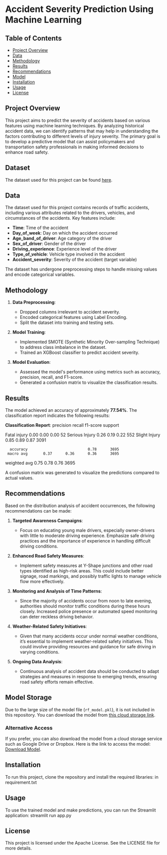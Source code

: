 # Accident Severity Prediction Using Machine Learning

## Table of Contents
- [Project Overview](#project-overview)
- [Data](#data)
- [Methodology](#methodology)
- [Results](#results)
- [Recommendations](#recommendations)
- [Model](#model)
- [Installation](#installation)
- [Usage](#usage)
- [License](#license)

## Project Overview
This project aims to predict the severity of accidents based on various features using machine learning techniques. By analyzing historical accident data, we can identify patterns that may help in understanding the factors contributing to different levels of injury severity. The primary goal is to develop a predictive model that can assist policymakers and transportation safety professionals in making informed decisions to enhance road safety.

## Dataset
The dataset used for this project can be found [here](https://www.kaggle.com/datasets/saurabhshahane/road-traffic-accidents).

## Data
The dataset used for this project contains records of traffic accidents, including various attributes related to the drivers, vehicles, and circumstances of the accidents.  Key features include:
- **Time**: Time of the accident
- **Day_of_week**: Day on which the accident occurred
- **Age_band_of_driver**: Age category of the driver
- **Sex_of_driver**: Gender of the driver
- **Driving_experience**: Experience level of the driver
- **Type_of_vehicle**: Vehicle type involved in the accident
- **Accident_severity**: Severity of the accident (target variable)

The dataset has undergone preprocessing steps to handle missing values and encode categorical variables.

## Methodology
1. **Data Preprocessing**:
   - Dropped columns irrelevant to accident severity.
   - Encoded categorical features using Label Encoding.
   - Split the dataset into training and testing sets.

2. **Model Training**:
   - Implemented SMOTE (Synthetic Minority Over-sampling Technique) to address class imbalance in the dataset.
   - Trained an XGBoost classifier to predict accident severity.

3. **Model Evaluation**:
   - Assessed the model's performance using metrics such as accuracy, precision, recall, and F1-score.
   - Generated a confusion matrix to visualize the classification results.
     
## Results
The model achieved an accuracy of approximately **77.54%**. The classification report indicates the following results:

**Classification Report**:
                 precision    recall  f1-score   support

  Fatal injury       0.00      0.00      0.00        52
Serious Injury       0.26      0.19      0.22       552
 Slight Injury       0.85      0.89      0.87      3091

      accuracy                           0.78      3695
     macro avg       0.37      0.36      0.36      3695
  weighted avg       0.75      0.78      0.76      3695

  
A confusion matrix was generated to visualize the predictions compared to actual values.

## Recommendations
Based on the distribution analysis of accident occurrences, the following recommendations can be made:

1. **Targeted Awareness Campaigns**:
   - Focus on educating young male drivers, especially owner-drivers with little to moderate driving experience. Emphasize safe driving practices and the importance of experience in handling difficult driving conditions.

2. **Enhanced Road Safety Measures**:
   - Implement safety measures at Y-Shape junctions and other road types identified as high-risk areas. This could include better signage, road markings, and possibly traffic lights to manage vehicle flow more effectively.

3. **Monitoring and Analysis of Time Patterns**:
   - Since the majority of accidents occur from noon to late evening, authorities should monitor traffic conditions during these hours closely. Increased police presence or automated speed monitoring can deter reckless driving behavior.

4. **Weather-Related Safety Initiatives**:
   - Given that many accidents occur under normal weather conditions, it’s essential to implement weather-related safety initiatives. This could involve providing resources and guidance for safe driving in varying conditions.

5. **Ongoing Data Analysis**:
   - Continuous analysis of accident data should be conducted to adapt strategies and measures in response to emerging trends, ensuring road safety efforts remain effective.

## Model Storage
Due to the large size of the model file (`rf_model.pkl`), it is not included in this repository. You can download the model from [this cloud storage link](link_to_your_cloud_storage).

### Alternative Access
If you prefer, you can also download the model from a cloud storage service such as Google Drive or Dropbox. Here is the link to access the model: [Download Model](link_to_your_cloud_storage).


## Installation
To run this project, clone the repository and install the required libraries:
in requirement.txt

## Usage
To use the trained model and make predictions, you can run the Streamlit application:
streamlit run app.py

## License
This project is licensed under the Apache License. See the LICENSE file for more details.
